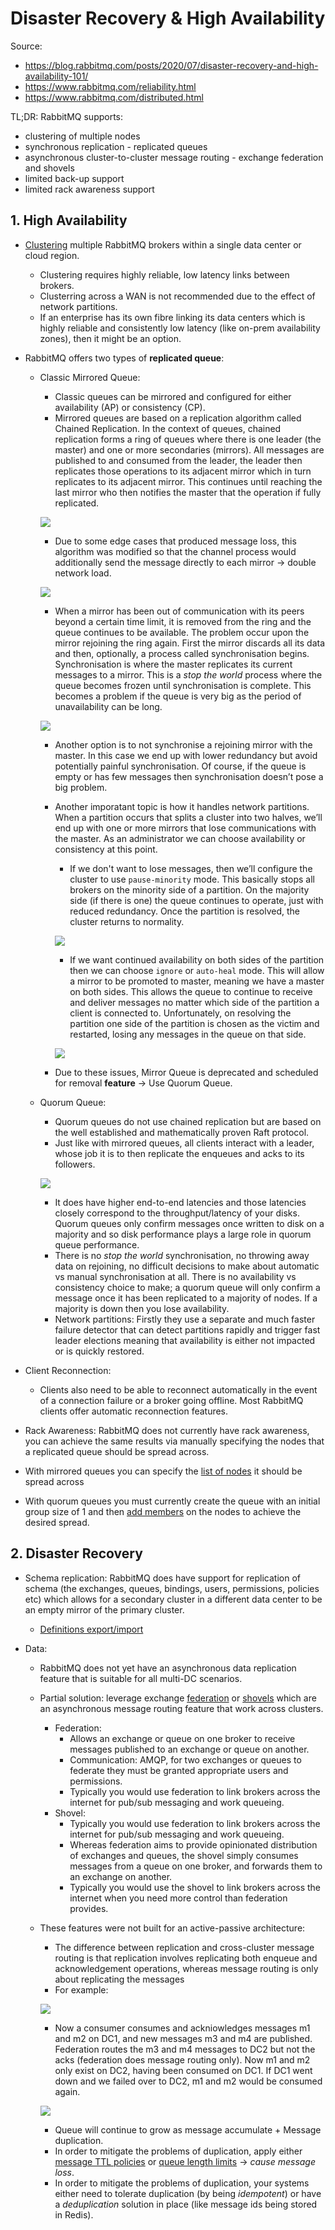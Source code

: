 # Disaster Recovery & High Availability

Source:

- <https://blog.rabbitmq.com/posts/2020/07/disaster-recovery-and-high-availability-101/>
- <https://www.rabbitmq.com/reliability.html>
- <https://www.rabbitmq.com/distributed.html>

TL;DR: RabbitMQ supports:

- clustering of multiple nodes
- synchronous replication - replicated queues
- asynchronous cluster-to-cluster message routing - exchange federation and shovels
- limited back-up support
- limited rack awareness support

## 1. High Availability

- [Clustering](https://www.rabbitmq.com/clustering.html) multiple RabbitMQ brokers within a single data center or cloud region.
  - Clustering requires highly reliable, low latency links between brokers.
  - Clusterring across a WAN is not recommended due to the effect of network partitions.
  - If an enterprise has its own fibre linking its data centers which is highly reliable and consistently low latency (like on-prem availability zones), then it might be an option.
- RabbitMQ offers two types of **replicated queue**:

  - Classic Mirrored Queue:

    - Classic queues can be mirrored and configured for either availability (AP) or consistency (CP).
    - Mirrored queues are based on a replication algorithm called Chained Replication. In the context of queues, chained replication forms a ring of queues where there is one leader (the master) and one or more secondaries (mirrors). All messages are published to and consumed from the leader, the leader then replicates those operations to its adjacent mirror which in turn replicates to its adjacent mirror. This continues until reaching the last mirror who then notifies the master that the operation if fully replicated.

    ![](https://blog.rabbitmq.com/assets/images/2020/04/ChainReplication3Nodes.png)

    - Due to some edge cases that produced message loss, this algorithm was modified so that the channel process would additionally send the message directly to each mirror -> double network load.

    ![](https://blog.rabbitmq.com/assets/images/2020/04/ChainReplication3NodesDoubleSend.png)

    - When a mirror has been out of communication with its peers beyond a certain time limit, it is removed from the ring and the queue continues to be available. The problem occur upon the mirror rejoining the ring again. First the mirror discards all its data and then, optionally, a process called synchronisation begins. Synchronisation is where the master replicates its current messages to a mirror. This is a _stop the world_ process where the queue becomes frozen until synchronisation is complete. This becomes a problem if the queue is very big as the period of unavailability can be long.

    ![](https://blog.rabbitmq.com/assets/images/2020/04/ChainReplication5NodesRejoin.png)

    - Another option is to not synchronise a rejoining mirror with the master. In this case we end up with lower redundancy but avoid potentially painful synchronisation. Of course, if the queue is empty or has few messages then synchronisation doesn’t pose a big problem.
    - Another imporatant topic is how it handles network partitions. When a partition occurs that splits a cluster into two halves, we’ll end up with one or more mirrors that lose communications with the master. As an administrator we can choose availability or consistency at this point.

      - If we don't want to lose messages, then we’ll configure the cluster to use `pause-minority` mode. This basically stops all brokers on the minority side of a partition. On the majority side (if there is one) the queue continues to operate, just with reduced redundancy. Once the partition is resolved, the cluster returns to normality.

      ![](https://blog.rabbitmq.com/assets/images/2020/04/PauseMinority.png)

      - If we want continued availability on both sides of the partition then we can choose `ignore` or `auto-heal` mode. This will allow a mirror to be promoted to master, meaning we have a master on both sides. This allows the queue to continue to receive and deliver messages no matter which side of the partition a client is connected to. Unfortunately, on resolving the partition one side of the partition is chosen as the victim and restarted, losing any messages in the queue on that side.

      ![](https://blog.rabbitmq.com/assets/images/2020/04/NonPauseMinority.png)

    - Due to these issues, Mirror Queue is deprecated and scheduled for removal **feature** -> Use Quorum Queue.

  - Quorum Queue:

    - Quorum queues do not use chained replication but are based on the well established and mathematically proven Raft protocol.
    - Just like with mirrored queues, all clients interact with a leader, whose job it is to then replicate the enqueues and acks to its followers.

    ![](https://blog.rabbitmq.com/assets/images/2020/04/QQ.png)

    - It does have higher end-to-end latencies and those latencies closely correspond to the throughput/latency of your disks. Quorum queues only confirm messages once written to disk on a majority and so disk performance plays a large role in quorum queue performance.
    - There is no _stop the world_ synchronisation, no throwing away data on rejoining, no difficult decisions to make about automatic vs manual synchronisation at all. There is no availability vs consistency choice to make; a quorum queue will only confirm a message once it has been replicated to a majority of nodes. If a majority is down then you lose availability.
    - Network partitions: Firstly they use a separate and much faster failure detector that can detect partitions rapidly and trigger fast leader elections meaning that availability is either not impacted or is quickly restored.

- Client Reconnection:
  - Clients also need to be able to reconnect automatically in the event of a connection failure or a broker going offline. Most RabbitMQ clients offer automatic reconnection features.
- Rack Awareness: RabbitMQ does not currently have rack awareness, you can achieve the same results via manually specifying the nodes that a replicated queue should be spread across.
- With mirrored queues you can specify the [list of nodes](https://www.rabbitmq.com/ha.html#mirroring-arguments) it should be spread across
- With quorum queues you must currently create the queue with an initial group size of 1 and then [add members](https://www.rabbitmq.com/rabbitmq-queues.8.html#Replication) on the nodes to achieve the desired spread.

## 2. Disaster Recovery

- Schema replication: RabbitMQ does have support for replication of schema (the exchanges, queues, bindings, users, permissions, policies etc) which allows for a secondary cluster in a different data center to be an empty mirror of the primary cluster.
  - [Definitions export/import](https://www.rabbitmq.com/definitions.html)
- Data:

  - RabbitMQ does not yet have an asynchronous data replication feature that is suitable for all multi-DC scenarios.
  - Partial solution: leverage exchange [federation](https://www.rabbitmq.com/federated-exchanges.html) or [shovels](https://www.rabbitmq.com/shovel.html) which are an asynchronous message routing feature that work across clusters.
    - Federation:
      - Allows an exchange or queue on one broker to receive messages published to an exchange or queue on another.
      - Communication: AMQP, for two exchanges or queues to federate they must be granted appropriate users and permissions.
      - Typically you would use federation to link brokers across the internet for pub/sub messaging and work queueing.
    - Shovel:
      - Typically you would use federation to link brokers across the internet for pub/sub messaging and work queueing.
      - Whereas federation aims to provide opinionated distribution of exchanges and queues, the shovel simply consumes messages from a queue on one broker, and forwards them to an exchange on another.
      - Typically you would use the shovel to link brokers across the internet when you need more control than federation provides.
  - These features were not built for an active-passive architecture:

    - The difference between replication and cross-cluster message routing is that replication involves replicating both enqueue and acknowledgement operations, whereas message routing is only about replicating the messages
    - For example:

    ![](https://blog.rabbitmq.com/assets/images/2020/07/replication-vs-message-routing1.png)

    - Now a consumer consumes and ackniowledges messages m1 and m2 on DC1, and new messages m3 and m4 are published. Federation routes the m3 and m4 messages to DC2 but not the acks (federation does message routing only). Now m1 and m2 only exist on DC2, having been consumed on DC1. If DC1 went down and we failed over to DC2, m1 and m2 would be consumed again.

    ![](https://blog.rabbitmq.com/assets/images/2020/07/replication-vs-message-routing2.png)

    - Queue will continue to grow as message accumulate + Message duplication.
    - In order to mitigate the problems of duplication, apply either [message TTL policies](https://www.rabbitmq.com/ttl.html#per-queue-message-ttl) or [queue length limits](https://www.rabbitmq.com/maxlength.html) -> _cause message loss_.
    - In order to mitigate the problems of duplication, your systems either need to tolerate duplication (by being _idempotent_) or have a _deduplication_ solution in place (like message ids being stored in Redis).
